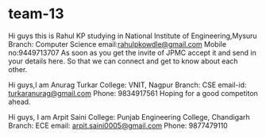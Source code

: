 # team-13
Hi guys this is Rahul KP studying in National Institute of Engineering,Mysuru
Branch: Computer Science
email:rahulpkowdle@gmail.com
Mobile no:9449713707
As soon as you get the invite of JPMC accept it and send in your details here. So that we can connect and get to know about each other.

Hi guys,I am Anurag Turkar
College: VNIT, Nagpur
Branch: CSE
email-id: turkaranurag@gmail.com
Phone: 9834917561
Hoping for a good competiton ahead.

Hi guys, I am Arpit Saini
College: Punjab Engineering College, Chandigarh
Branch: ECE
email: arpit.saini0005@gmail.com
Phone: 9877479110
